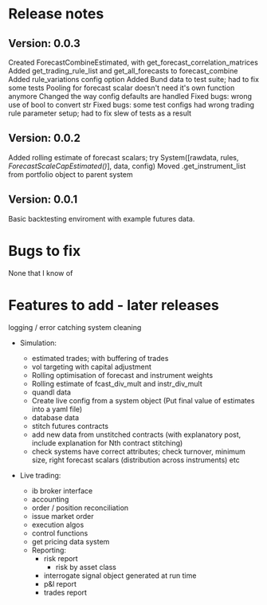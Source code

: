 # Release notes

## Version: 0.0.3

Created ForecastCombineEstimated, with get_forecast_correlation_matrices
Added get_trading_rule_list and get_all_forecasts to forecast_combine
Added rule_variations config option
Added Bund data to test suite; had to fix some tests
Pooling for forecast scalar doesn't need it's own function anymore
Changed the way config defaults are handled
Fixed bugs: wrong use of bool to convert str
Fixed bugs: some test configs had wrong trading rule parameter setup; had to fix slew of tests as a result

## Version: 0.0.2

Added rolling estimate of forecast scalars; try System([rawdata, rules, *ForecastScaleCapEstimated()*], data, config)
Moved .get_instrument_list from portfolio object to parent system

## Version: 0.0.1

Basic backtesting enviroment with example futures data.



# Bugs to fix

None that I know of


# Features to add - later releases

logging / error catching
system cleaning

* Simulation:

  * estimated trades; with buffering of trades
  * vol targeting with capital adjustment
  * Rolling optimisation of forecast and instrument weights
  * Rolling estimate of fcast_div_mult and instr_div_mult
  * quandl data
  * Create live config from a system object (Put final value of estimates into a yaml file) 
  * database data
  * stitch futures contracts 
  * add new data from unstitched contracts (with explanatory post, include explanation for Nth contract stitching)
  * check systems have correct attributes; check turnover, minimum size, right forecast scalars (distribution across instruments) etc

* Live trading:

  * ib broker interface
  * accounting
  * order / position reconciliation
  * issue market order 
  * execution algos
  * control functions
  * get pricing data system 
  * Reporting: 
    * risk report
      * risk by asset class
    * interrogate signal object generated at run time
    * p&l report
    * trades report
    
